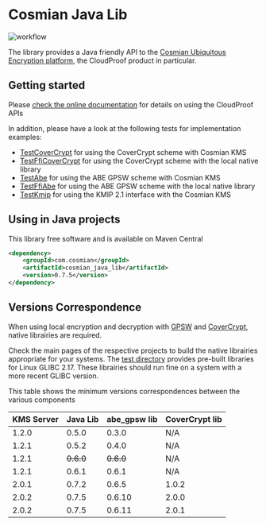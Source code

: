 # Cosmian Java Lib

![workflow](https://github.com/Cosmian/cosmian_java_lib/actions/workflows/maven.yml/badge.svg)

The library provides a Java friendly API to the [Cosmian Ubiquitous Encryption platform](https://cosmian.com),
the CloudProof product in particular.


## Getting started


Please [check the online documentation](https://docs.cosmian.com/cloudproof_encryption/use_cases_benefits/) for details
on using the CloudProof APIs


In addition, please have a look at the following tests for implementation examples:

 - [TestCoverCrypt](./src/test/java/com/cosmian/TestCoverCrypt.java) for using the CoverCrypt scheme with Cosmian KMS
 - [TestFfiCoverCrypt](./src/test/java/com/cosmian/TestFfiCoverCrypt.java) for using the CoverCrypt scheme with the local native library
 - [TestAbe](./src/test/java/com/cosmian/TestAbe.java) for using the ABE GPSW scheme with Cosmian KMS
 - [TestFfiAbe](./src/test/java/com/cosmian/TestFfiAbe.java) for using the ABE GPSW scheme with the local native library
 - [TestKmip](./src/test/java/com/cosmian/TestKmip.java) for using the KMIP 2.1 interface with the Cosmian KMS


## Using in Java projects

This library free software and is available on Maven Central

```xml
<dependency>
    <groupId>com.cosmian</groupId>
    <artifactId>cosmian_java_lib</artifactId>
    <version>0.7.5</version>
</dependency>
```

## Versions Correspondence

When using local encryption and decryption with [GPSW](https://github.com/Cosmian/abe_gpsw) and [CoverCrypt](https://github.com/Cosmian/cover_crypt), native librairies are required.

Check the main pages of the respective projects to build the native librairies appropriate for your systems. The [test directory](./src/test/resources/linux-x86-64/) provides pre-built libraries for Linux GLIBC 2.17. These librairies should run fine on a system with a more recent GLIBC version.

This table shows the minimum versions correspondences between the various components

KMS Server | Java Lib  | abe_gpsw lib | CoverCrypt lib
-----------|-----------|--------------|---------------
1.2.0      | 0.5.0     | 0.3.0        | N/A
1.2.1      | 0.5.2     | 0.4.0        | N/A
1.2.1      | ~~0.6.0~~ | ~~0.6.0~~    | N/A
1.2.1      | 0.6.1     | 0.6.1        | N/A
2.0.1      | 0.7.2     | 0.6.5        | 1.0.2
2.0.2      | 0.7.5     | 0.6.10       | 2.0.0
2.0.2      | 0.7.5     | 0.6.11       | 2.0.1
